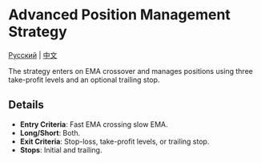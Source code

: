 # Advanced Position Management Strategy
[Русский](README_ru.md) | [中文](README_cn.md)

The strategy enters on EMA crossover and manages positions using three take-profit levels and an optional trailing stop.

## Details

- **Entry Criteria**: Fast EMA crossing slow EMA.
- **Long/Short**: Both.
- **Exit Criteria**: Stop-loss, take-profit levels, or trailing stop.
- **Stops**: Initial and trailing.
